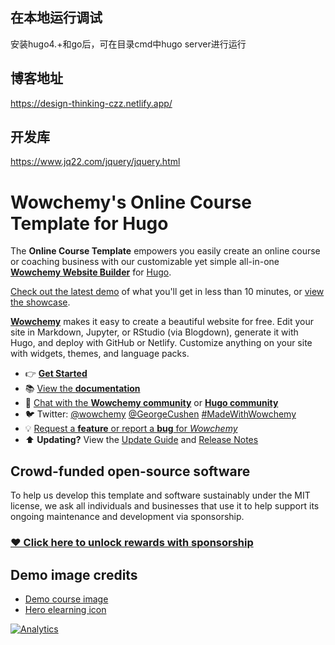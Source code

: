 ## 在本地运行调试
安装hugo4.+和go后，可在目录cmd中hugo server进行运行
## 博客地址
https://design-thinking-czz.netlify.app/
## 开发库
https://www.jq22.com/jquery/jquery.html
# Wowchemy's Online Course Template for Hugo

The **Online Course Template** empowers you easily create an online course or coaching business with our customizable yet simple all-in-one [**Wowchemy Website Builder**](https://wowchemy.com/) for [Hugo](https://github.com/gohugoio/hugo).

[Check out the latest demo](https://hugo-online-course.netlify.app/) of what you'll get in less than 10 minutes, or [view the showcase](https://wowchemy.com/user-stories/).

[**Wowchemy**](https://wowchemy.com) makes it easy to create a beautiful website for free. Edit your site in Markdown, Jupyter, or RStudio (via Blogdown), generate it with Hugo, and deploy with GitHub or Netlify. Customize anything on your site with widgets, themes, and language packs.

- 👉 [**Get Started**](https://wowchemy.com/templates/)
- 📚 [View the **documentation**](https://wowchemy.com/docs/)
- 💬 [Chat with the **Wowchemy community**](https://discord.gg/z8wNYzb) or [**Hugo community**](https://discourse.gohugo.io)
- 🐦 Twitter: [@wowchemy](https://twitter.com/wowchemy) [@GeorgeCushen](https://twitter.com/GeorgeCushen) [#MadeWithWowchemy](https://twitter.com/search?q=(%23MadeWithWowchemy%20OR%20%23MadeWithAcademic)&src=typed_query)
- 💡 [Request a **feature** or report a **bug** for _Wowchemy_](https://github.com/wowchemy/wowchemy-hugo-modules/issues)
- ⬆️ **Updating?** View the [Update Guide](https://wowchemy.com/docs/guide/update/) and [Release Notes](https://wowchemy.com/updates/)

## Crowd-funded open-source software

To help us develop this template and software sustainably under the MIT license, we ask all individuals and businesses that use it to help support its ongoing maintenance and development via sponsorship.

### [❤️ Click here to unlock rewards with sponsorship](https://wowchemy.com/sponsor/)

## Demo image credits

- [Demo course image](https://unsplash.com/photos/JKUTrJ4vK00)
- [Hero elearning icon](https://www.flaticon.com/packs/online-education-25)


[![Analytics](https://ga-beacon.appspot.com/UA-78646709-2/starter-online-course/readme?pixel)](https://github.com/igrigorik/ga-beacon)
